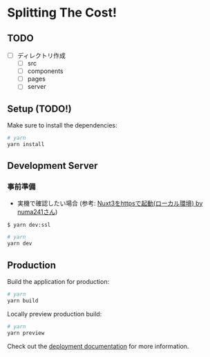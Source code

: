 # Splitting The Cost!

## TODO
- [ ] ディレクトリ作成
  - [ ] src
  - [ ] components
  - [ ] pages
  - [ ] server

## Setup (TODO!)

Make sure to install the dependencies:

```bash
# yarn
yarn install
```

## Development Server

### 事前準備
- 実機で確認したい場合 (参考: [Nuxt3をhttpsで起動(ローカル環境) by numa241さん](https://note.com/nissy241/n/nddfabf3bd793))

```bash
$ yarn dev:ssl
```

```bash
# yarn
yarn dev
```

## Production

Build the application for production:

```bash
# yarn
yarn build
```

Locally preview production build:

```bash
# yarn
yarn preview
```

Check out the [deployment documentation](https://nuxt.com/docs/getting-started/deployment) for more information.
